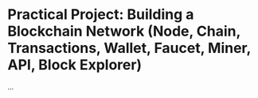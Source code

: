 # Practical Project: Building a Blockchain Network (Node, Chain, Transactions, Wallet, Faucet, Miner, API, Block Explorer)

...
